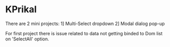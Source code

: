 # KPrikal

There are 2 mini projects:
1] Multi-Select dropdown
2] Modal dialog pop-up

For first project there is issue related to data not getting binded to Dom list on 'SelectAll' option.
